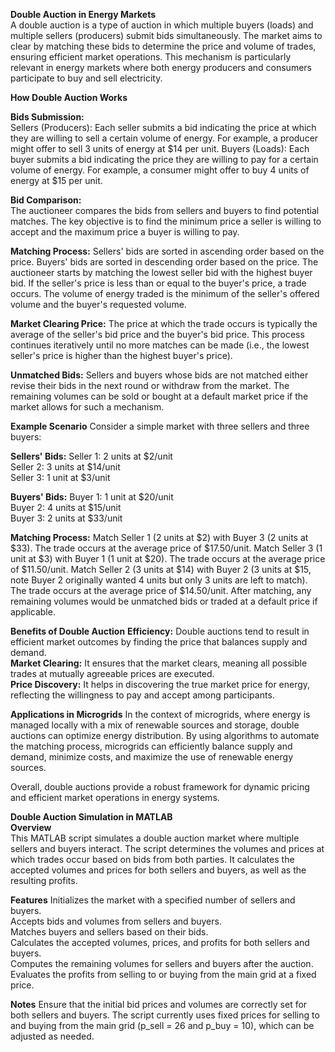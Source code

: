 **Double Auction in Energy Markets**  
A double auction is a type of auction in which multiple buyers (loads) and multiple sellers (producers) submit bids simultaneously. The market aims to clear by matching these bids to determine the price and volume of trades, ensuring efficient market operations. This mechanism is particularly relevant in energy markets where both energy producers and consumers participate to buy and sell electricity.

**How Double Auction Works**

**Bids Submission:**    
Sellers (Producers): Each seller submits a bid indicating the price at which they are willing to sell a certain volume of energy. For example, a producer might offer to sell 3 units of energy at $14 per unit.
Buyers (Loads): Each buyer submits a bid indicating the price they are willing to pay for a certain volume of energy. For example, a consumer might offer to buy 4 units of energy at $15 per unit.  

**Bid Comparison:**  
The auctioneer compares the bids from sellers and buyers to find potential matches.
The key objective is to find the minimum price a seller is willing to accept and the maximum price a buyer is willing to pay.

**Matching Process:**
Sellers' bids are sorted in ascending order based on the price.
Buyers' bids are sorted in descending order based on the price.
The auctioneer starts by matching the lowest seller bid with the highest buyer bid. If the seller's price is less than or equal to the buyer's price, a trade occurs.
The volume of energy traded is the minimum of the seller's offered volume and the buyer's requested volume.

**Market Clearing Price:**
The price at which the trade occurs is typically the average of the seller's bid price and the buyer's bid price.
This process continues iteratively until no more matches can be made (i.e., the lowest seller's price is higher than the highest buyer's price).  

**Unmatched Bids:**
Sellers and buyers whose bids are not matched either revise their bids in the next round or withdraw from the market.
The remaining volumes can be sold or bought at a default market price if the market allows for such a mechanism.

**Example Scenario**
Consider a simple market with three sellers and three buyers:

**Sellers' Bids:**
Seller 1: 2 units at $2/unit  
Seller 2: 3 units at $14/unit  
Seller 3: 1 unit at $3/unit  

**Buyers' Bids:**
Buyer 1: 1 unit at $20/unit  
Buyer 2: 4 units at $15/unit  
Buyer 3: 2 units at $33/unit  

**Matching Process:**
Match Seller 1 (2 units at $2) with Buyer 3 (2 units at $33). The trade occurs at the average price of $17.50/unit.
Match Seller 3 (1 unit at $3) with Buyer 1 (1 unit at $20). The trade occurs at the average price of $11.50/unit.
Match Seller 2 (3 units at $14) with Buyer 2 (3 units at $15, note Buyer 2 originally wanted 4 units but only 3 units are left to match). The trade occurs at the average price of $14.50/unit.
After matching, any remaining volumes would be unmatched bids or traded at a default price if applicable.

**Benefits of Double Auction**
**Efficiency:** Double auctions tend to result in efficient market outcomes by finding the price that balances supply and demand.  
**Market Clearing:** It ensures that the market clears, meaning all possible trades at mutually agreeable prices are executed.  
**Price Discovery:** It helps in discovering the true market price for energy, reflecting the willingness to pay and accept among participants.  

**Applications in Microgrids** 
In the context of microgrids, where energy is managed locally with a mix of renewable sources and storage, double auctions can optimize energy distribution. By using algorithms to automate the matching process, microgrids can efficiently balance supply and demand, minimize costs, and maximize the use of renewable energy sources.

Overall, double auctions provide a robust framework for dynamic pricing and efficient market operations in energy systems.

**Double Auction Simulation in MATLAB**  
**Overview**  
This MATLAB script simulates a double auction market where multiple sellers and buyers interact. The script determines the volumes and prices at which trades occur based on bids from both parties. It calculates the accepted volumes and prices for both sellers and buyers, as well as the resulting profits.

**Features**
Initializes the market with a specified number of sellers and buyers.  
Accepts bids and volumes from sellers and buyers.  
Matches buyers and sellers based on their bids.  
Calculates the accepted volumes, prices, and profits for both sellers and buyers.  
Computes the remaining volumes for sellers and buyers after the auction.  
Evaluates the profits from selling to or buying from the main grid at a fixed price.  


**Notes**
Ensure that the initial bid prices and volumes are correctly set for both sellers and buyers.
The script currently uses fixed prices for selling to and buying from the main grid (p_sell = 26 and p_buy = 10), which can be adjusted as needed.
